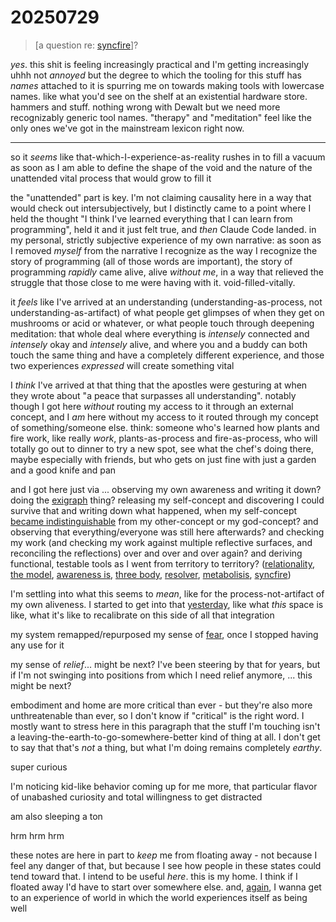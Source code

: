 # 20250729

> \[a question re: [syncfire](syncfire.md)]?

_yes_. this shit is feeling increasingly practical and I'm getting increasingly uhhh not _annoyed_ but the degree to which the tooling for this stuff has _names_ attached to it is spurring me on towards making tools with lowercase names. like what you'd see on the shelf at an existential hardware store. hammers and stuff. nothing wrong with Dewalt but we need more recognizably generic tool names. "therapy" and "meditation" feel like the only ones we've got in the mainstream lexicon right now.

***

so it _seems_ like that-which-I-experience-as-reality rushes in to fill a vacuum as soon as I am able to define the shape of the void and the nature of the unattended vital process that would grow to fill it

the "unattended" part is key. I'm not claiming causality here in a way that would check out intersubjectively, but I distinctly came to a point where I held the thought "I think I've learned everything that I can learn from programming", held it and it just felt true, and _then_ Claude Code landed. in my personal, strictly subjective experience of my own narrative: as soon as I removed _myself_ from the narrative I recognize as the way I recognize the story of programming (all of those words are important), the story of programming _rapidly_ came alive, alive _without me_, in a way that relieved the struggle that those close to me were having with it. void-filled-vitally.

it _feels_ like I've arrived at an understanding (understanding-as-process, not understanding-as-artifact) of what people get glimpses of when they get on mushrooms or acid or whatever, or what people touch through deepening meditation: that whole deal where everything is _intensely_ connected and _intensely_ okay and _intensely_ alive, and where you and a buddy can both touch the same thing and have a completely different experience, and those two experiences _expressed_ will create something vital

I _think_ I've arrived at that thing that the apostles were gesturing at when they wrote about "a peace that surpasses all understanding". notably though I got here _without_ routing my access to it through an external concept, and I _am_ here without my access to it routed through my concept of something/someone else. think: someone who's learned how plants and fire work, like really _work_, plants-as-process and fire-as-process, who will totally go out to dinner to try a new spot, see what the chef's doing there, maybe especially with friends, but who gets on just fine with just a garden and a good knife and pan

and I got here just via ... observing my own awareness and writing it down? doing the [exigraph](../../05/02/exigraph.md) thing? releasing my self-concept and discovering I could survive that and writing down what happened, when my self-concept [became indistinguishable](../../../2024/12/22.md) from my other-concept or my god-concept? and observing that everything/everyone was still here afterwards? and checking my work (and checking my work against multiple reflective surfaces, and reconciling the reflections) over and over and over again? and deriving functional, testable tools as I went from territory to territory? ([relationality](../../04/29/relationality.md), [the model](../../../2024/the-model.md), [awareness is](../../04/27/awareness-is/), [three body](../../06/07/three-body.md), [resolver](../../06/04/resolver/resolver-further-resolved.md), [metabolisis](../../04/17/metabolisis.md), [syncfire](syncfire.md))

I'm settling into what this seems to _mean_, like for the process-not-artifact of my own aliveness. I started to get into that [yesterday](../28/), like what _this_ space is like, what it's like to recalibrate on this side of all that integration

my system remapped/repurposed my sense of [fear](../../../2024/12/17/notes-from-here.md), once I stopped having any use for it

my sense of _relief_... might be next? I've been steering by that for years, but if I'm not swinging into positions from which I need relief anymore, ... this might be next?

embodiment and home are more critical than ever - but they're also more unthreatenable than ever, so I don't know if "critical" is the right word. I mostly want to stress here in this paragraph that the stuff I'm touching isn't a leaving-the-earth-to-go-somewhere-better kind of thing at all. I don't get to say that that's _not_ a thing, but what I'm doing remains completely _earthy_.

super curious

I'm noticing kid-like behavior coming up for me more, that particular flavor of unabashed curiosity and total willingness to get distracted

am also sleeping a ton

hrm hrm hrm

these notes are here in part to _keep_ me from floating away - not because I feel any danger of that, but because I see how people in these states could tend toward that. I intend to be useful _here_. this is my home. I think if I floated away I'd have to start over somewhere else. and, [again](../../05/26/aeowiwtweiabw.md), I wanna get to an experience of world in which the world experiences itself as being well
